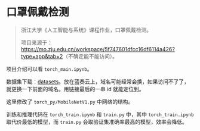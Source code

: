 # 口罩佩戴检测

>浙江大学《人工智能与系统》课程作业，口罩佩戴检测。
>
>项目来源于：<https://mo.zju.edu.cn/workspace/5f747601dfcc16df6114a426?type=app&tab=2>（不确定能不能访问）。

项目介绍可以看 `torch_main.ipynb`。

数据集下载：[datasets](https://wwd.lanzoub.com/iZ7bYluahpi)。放在蓝奏云上，域名可能经常会换，如果访问不了了，就更换一下前面的域名。用链接最后的一串 id 就能定位到。

这里修改了 `torch_py/MobileNetV1.py` 中网络的结构。

训练和推理代码在 `torch_train.ipynb` 和 `train.py` 中，其中 `torch_train.ipynb` 取代价最低的模型，而 `train.py` 会取验证集准确率最高的模型，效率会降低。

